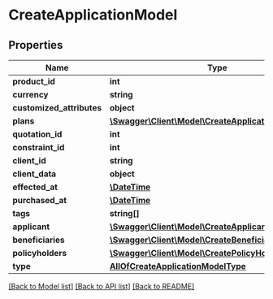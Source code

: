 # CreateApplicationModel

## Properties
Name | Type | Description | Notes
------------ | ------------- | ------------- | -------------
**product_id** | **int** |  | 
**currency** | **string** |  | 
**customized_attributes** | **object** |  | 
**plans** | [**\Swagger\Client\Model\CreateApplicationPlanModel[]**](CreateApplicationPlanModel.md) |  | 
**quotation_id** | **int** |  | [optional] 
**constraint_id** | **int** |  | [optional] 
**client_id** | **string** |  | [optional] 
**client_data** | **object** |  | [optional] 
**effected_at** | [**\DateTime**](\DateTime.md) |  | [optional] 
**purchased_at** | [**\DateTime**](\DateTime.md) |  | [optional] 
**tags** | **string[]** |  | [optional] 
**applicant** | [**\Swagger\Client\Model\CreateApplicantModel**](CreateApplicantModel.md) |  | [optional] 
**beneficiaries** | [**\Swagger\Client\Model\CreateBeneficiaryModel[]**](CreateBeneficiaryModel.md) |  | [optional] 
**policyholders** | [**\Swagger\Client\Model\CreatePolicyHolderModel[]**](CreatePolicyHolderModel.md) |  | [optional] 
**type** | [**AllOfCreateApplicationModelType**](AllOfCreateApplicationModelType.md) |  | [optional] 

[[Back to Model list]](../../README.md#documentation-for-models) [[Back to API list]](../../README.md#documentation-for-api-endpoints) [[Back to README]](../../README.md)

